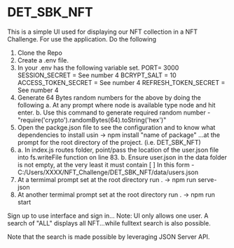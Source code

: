 # DET_SBK_NFT
This is a simple UI used for displaying our NFT collection in a NFT Challenge.
For use the application. Do the following
1. Clone the Repo
2. Create a .env file.
3. In your .env has the following variable set.
PORT= 3000
SESSION_SECRET = See number 4
BCRYPT_SALT = 10
ACCESS_TOKEN_SECRET = See number 4
REFRESH_TOKEN_SECRET = See number 4
4. Generate 64 Bytes random numbers for the above by doing the following
  a. At any prompt where node is available type node and hit enter.
  b. Use this command to generate required random number - "require('crypto').randomBytes(64).toString('hex')"
5. Open the packge.json file to see the configuration and to know what dependencies to install usin -> npm install "name of package" ...at the prompt for the root directory of the project. (i.e. DET_SBK_NFT)
6. a. In index.js routes folder, point/pass the location of the user.json file into fs.writeFile function on line 83.
   b. Ensure user.json in the data folder is not empty, at the very least it must contain [ ] 
In this form - C:/Users/XXXX/NFT_Challenge/DET_SBK_NFT/data/users.json
7. At a termimal prompt set at the root directory run . -> npm run serve-json
8. At another termimal prompt set at the root directory run . -> npm run start

Sign up to use interface and sign in... Note: UI only allows one user. 
A search of "ALL" displays all NFT...while fulltext search is also possible.

Note that the search is made possible by leveraging JSON Server API.
